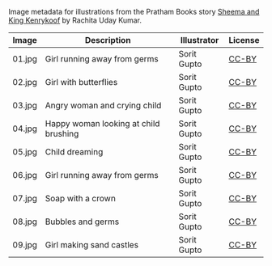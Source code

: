 Image metadata for illustrations from the Pratham Books story [Sheema and King Kenrykoof](https://storyweaver.org.in/stories/3438-sheema-and-king-kenrykoof) by Rachita Uday Kumar.

Image | Description | Illustrator | License
----- | ----------- | ----------- | -------
01.jpg | Girl running away from germs | Sorit Gupto | [CC-BY](https://creativecommons.org/licenses/by/4.0/)
02.jpg | Girl with butterflies | Sorit Gupto | [CC-BY](https://creativecommons.org/licenses/by/4.0/)
03.jpg | Angry woman and crying child | Sorit Gupto | [CC-BY](https://creativecommons.org/licenses/by/4.0/)
04.jpg | Happy woman looking at child brushing | Sorit Gupto | [CC-BY](https://creativecommons.org/licenses/by/4.0/)
05.jpg | Child dreaming | Sorit Gupto | [CC-BY](https://creativecommons.org/licenses/by/4.0/)
06.jpg | Girl running away from germs | Sorit Gupto | [CC-BY](https://creativecommons.org/licenses/by/4.0/)
07.jpg | Soap with a crown | Sorit Gupto | [CC-BY](https://creativecommons.org/licenses/by/4.0/)
08.jpg | Bubbles and germs | Sorit Gupto | [CC-BY](https://creativecommons.org/licenses/by/4.0/)
09.jpg | Girl making sand castles | Sorit Gupto | [CC-BY](https://creativecommons.org/licenses/by/4.0/)
